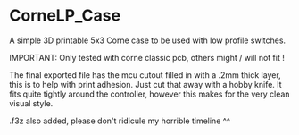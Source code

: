 # CorneLP_Case
A simple 3D printable 5x3 Corne case to be used with low profile switches.

IMPORTANT: Only tested with corne classic pcb, others might / will not fit !

The final exported file has the mcu cutout filled in with a .2mm thick layer, this is to help with print adhesion. Just cut that away with a hobby knife. 
It fits quite tightly around the controller, however this makes for the very clean visual style. 

.f3z also added, please don't ridicule my horrible timeline ^^
